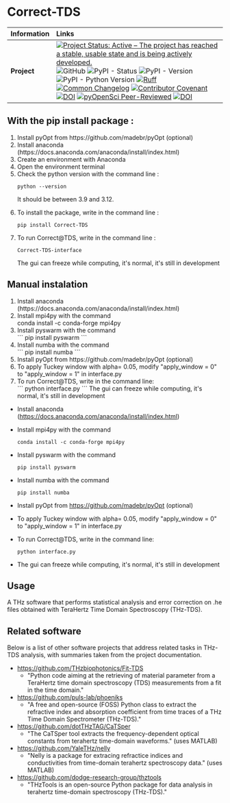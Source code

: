 # Correct-TDS

| Information       | Links                                                                                                                                                                                                                                                                                                                                                                                                                                                                                                                                                                                                                                                                                                                                                                                                                                                                                                                                                                                                                                                                                                                                                                                                                                                                                                                                                     |
|:------------------|:----------------------------------------------------------------------------------------------------------------------------------------------------------------------------------------------------------------------------------------------------------------------------------------------------------------------------------------------------------------------------------------------------------------------------------------------------------------------------------------------------------------------------------------------------------------------------------------------------------------------------------------------------------------------------------------------------------------------------------------------------------------------------------------------------------------------------------------------------------------------------------------------------------------------------------------------------------------------------------------------------------------------------------------------------------------------------------------------------------------------------------------------------------------------------------------------------------------------------------------------------------------------------------------------------------------------------------------------------------|
| **Project**       | [![Project Status: Active – The project has reached a stable, usable state and is being actively developed.](https://www.repostatus.org/badges/latest/active.svg)](https://www.repostatus.org/#active) ![GitHub](https://img.shields.io/github/license/dodge-research-group/Correct-TDS) ![PyPI - Status](https://img.shields.io/pypi/status/Correct-TDS) ![PyPI - Version](https://img.shields.io/pypi/v/Correct-TDS) ![PyPI - Python Version](https://img.shields.io/pypi/pyversions/Correct-TDS) [![Ruff](https://img.shields.io/endpoint?url=https://raw.githubusercontent.com/astral-sh/ruff/main/assets/badge/v2.json)](https://github.com/astral-sh/ruff) [![Common Changelog](https://common-changelog.org/badge.svg)](https://common-changelog.org) [![Contributor Covenant](https://img.shields.io/badge/Contributor%20Covenant-2.1-4baaaa.svg)](code_of_conduct.md) [![DOI](https://zenodo.org/badge/569133241.svg)](https://zenodo.org/doi/10.5281/zenodo.10100093) [![pyOpenSci Peer-Reviewed](https://pyopensci.org/badges/peer-reviewed.svg)](https://github.com/pyOpenSci/software-review/issues/209) [![DOI](https://joss.theoj.org/papers/10.21105/joss.07542/status.svg)](https://doi.org/10.21105/joss.07542) |


## With the pip install package :

<ol>
  <li>Install pyOpt from https://github.com/madebr/pyOpt (optional)</li>
	
  <li>Install anaconda (https://docs.anaconda.com/anaconda/install/index.html)</li>
  
  <li>Create an environment with Anaconda</li>
	
  <li>Open the environment terminal</li>
	
  <li>Check the python version with the command line :</li>
	

	python --version


It should be between 3.9 and 3.12.

  <li>To install the package, write in the command line :</li>


	pip install Correct-TDS


  <li>To run Correct@TDS, write in the command line :</li>


 	Correct-TDS-interface

The gui can freeze while computing, it's normal, it's still in development

</ol>


## Manual instalation

<ol>
	<li>Install anaconda (https://docs.anaconda.com/anaconda/install/index.html)</li>
	<li>Install mpi4py with the command</li>
		conda install -c conda-forge mpi4py
	<li>Install pyswarm with the command</li>
	```
	pip install pyswarm
	```
	<li>Install numba with the command</li>
	```
	pip install numba
	```
	<li>Install pyOpt from https://github.com/madebr/pyOpt (optional)</li>
	<li>To apply Tuckey window with alpha= 0.05, modify "apply_window = 0" to "apply_window = 1" in interface.py</li>
	<li>To run Correct@TDS, write in the command line:</li>
	```
	python interface.py
	```
	The gui can freeze while computing, it's normal, it's still in development
</ol>

- Install anaconda (https://docs.anaconda.com/anaconda/install/index.html)

- Install mpi4py with the command

	```
	conda install -c conda-forge mpi4py
	```
- Install pyswarm with the command

	```
	pip install pyswarm
	```
	
- Install numba with the command

	```
	pip install numba
	```	
- Install pyOpt from https://github.com/madebr/pyOpt (optional)

- To apply Tuckey window with alpha= 0.05, modify "apply_window = 0" to "apply_window = 1" in interface.py
	
- To run Correct@TDS, write in the command line:

	```
	python interface.py
	```
- The gui can freeze while computing, it's normal, it's still in development

## Usage

A THz software that performs statistical analysis and error correction on .he files obtained with TeraHertz Time Domain Spectroscopy (THz-TDS).

## Related software
Below is a list of other software projects that address related tasks in
THz-TDS analysis, with summaries taken from the project documentation.
- https://github.com/THzbiophotonics/Fit-TDS
  - "Python code aiming at the retrieving of material parameter from a
    TeraHertz time domain spectroscopy (TDS) measurements from a fit in the time
    domain."
- https://github.com/puls-lab/phoeniks
  - "A free and open-source (FOSS) Python class to extract the refractive index
    and absorption coefficient from time traces of a THz Time Domain
    Spectrometer (THz-TDS)."
- https://github.com/dotTHzTAG/CaTSper
  - "The CaTSper tool extracts the frequency-dependent optical constants from
    terahertz time-domain waveforms." (uses MATLAB)
- https://github.com/YaleTHz/nelly
  - "Nelly is a package for extracing refractice indices and conductivities from
    time-domain terahertz spectroscopy data." (uses MATLAB)
- https://github.com/dodge-research-group/thztools
  - "THzTools is an open-source Python package for data analysis in
    terahertz time-domain spectroscopy (THz-TDS)."
